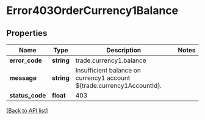 # Error403OrderCurrency1Balance

## Properties

Name | Type | Description | Notes
------------ | ------------- | ------------- | -------------
**error_code** | **string** | trade.currency1.balance |
**message** | **string** | Insufficient balance on currency1 account ${trade.currency1AccountId}. |
**status_code** | **float** | 403 |

[[Back to API list]](../../README.md#api-endpoints)
